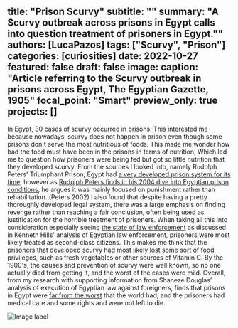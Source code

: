 title: "Prison Scurvy"
subtitle: ""
summary: "A Scurvy outbreak across prisons in Egypt calls into question treatment of prisoners in Egypt.""
authors: [LucaPazos]
tags: ["Scurvy", "Prison"]
categories: [curiosities]
date: 2022-10-27
featured: false
draft: false
image:
  caption: "Article referring to the Scurvy outbreak in prisons across Egypt, The Egyptian Gazette, 1905"
  focal_point: "Smart"
  preview_only: true
projects: []
---
In Egypt, 30 cases of scurvy occurred in prisons. This interested me because nowadays, scurvy does not happen in prison even though some prisons don't serve the most nutritious of foods. This made me wonder how bad the food must have been in the prisons in terms of nutrition, Which led me to question how prisoners were being fed but got so little nutrition that they developed scurvy. From the sources I looked into, namely Rudolph Peters' Triumphant Prison, Egypt had [a very developed prison system for its time](https://acjr.org.za/resource-centre/copy_of_Triumphant%20prison%20AnnIsl.pdf), however as [Rudolph Peters finds in his 2004 dive into Egyptian prison conditions](https://www.jstor.org/stable/3879881#metadata_info_tab_contents), he argues it was mainly focused on punishment rather than rehabilitation. (Peters 2002) I also found that despite having a pretty thoroughly developed legal system, there was a large emphasis on finding revenge rather than reaching a fair conclusion, often being used as justification for the horrible treatment of prisoners. When taking all this into consideration especially seeing [the state of law enforcement](https://dig-eg-gaz.github.io/post/2020-03-10-kennethhills/) as discussed in Kenneth Hills' analysis of Egyptian law enforcement, prisoners were most likely treated as second-class citizens. This makes me think that the prisoners that developed scurvy had most likely lost some sort of food privileges, such as fresh vegetables or other sources of Vitamin C. By the 1900's, the causes and prevention of scurvy were well known, so no one actually died from getting it, and the worst of the cases were mild. Overall, from my research with supporting information from Shaneze Douglas' analysis of execution of Egyptian law against foreigners, finds that prisons in Egypt were [far from the worst](https://dig-eg-gaz.github.io/post/2019-12-10-shanezedouglas/) that the world had, and the prisoners had medical care and some rights and were not left to die.

![Image label](featured.png)
